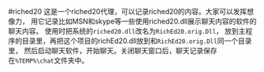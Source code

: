 #riched20
这是一个riched20代理，可以记录riched20的内容。大家可以发挥想像力，
用它记录比如MSN和skype等一些使用riched20.dll展示聊天内容的软件的聊天内容。
使用时把系统的`riched20.dll`改名为`RichEd20.orig.Dll`，
放到主程序的目录里，再把这个项目的richEd20.dll放到和`RichEd20.orig.Dll`同一个目录里，
然后启动聊天软件，开始聊天。关闭聊天窗口后，聊天记录保存在`%TEMP%\chat`文件夹中。